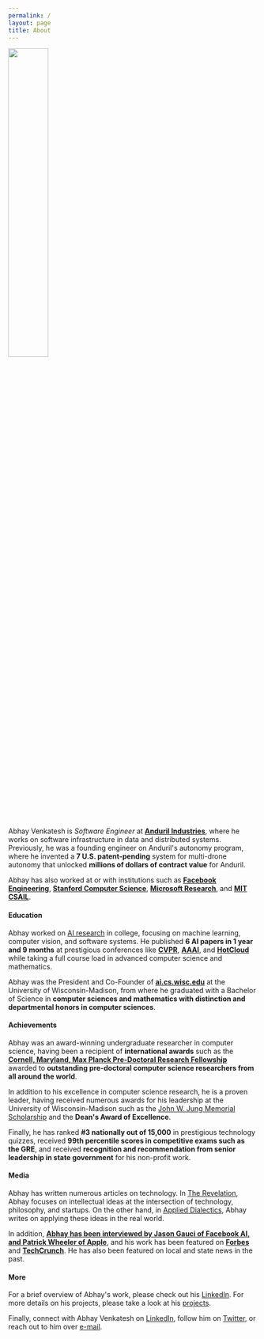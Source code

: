 ```yaml
---
permalink: /
layout: page
title: About
---
```


<img src="{% link /assets/imgs/avatar.png %}" width="40%">

Abhay Venkatesh is _Software Engineer_ at **[Anduril Industries](https://anduril.com/)**, where he works on software infrastructure in data and distributed systems. Previously, he was a founding engineer on Anduril's autonomy program, where he invented a **7 U.S. patent-pending** system for multi-drone autonomy that unlocked **millions of dollars of contract value** for Anduril.

Abhay has also worked at or with institutions such as **[Facebook Engineering](https://engineering.fb.com/)**, **[Stanford Computer Science](https://cs.stanford.edu/)**, **[Microsoft Research](https://www.microsoft.com/en-us/research/)**, and **[MIT CSAIL](https://www.csail.mit.edu/)**.

#### Education

Abhay worked on [AI research](https://scholar.google.com/citations?user=Inp7zBgAAAAJ&hl=en) in college, focusing on machine learning, computer vision, and software systems. He published **6 AI papers in 1 year and 9 months** at prestigious conferences like **[CVPR](http://cvpr2021.thecvf.com/)**, **[AAAI](https://www.aaai.org/)**, and **[HotCloud](https://www.usenix.org/conferences/byname/1)** while taking a full course load in advanced computer science and mathematics.

Abhay was the President and Co-Founder of **[ai.cs.wisc.edu](ai.cs.wisc.edu)** at the University of Wisconsin-Madison, from where he graduated with a Bachelor of Science in **computer sciences and mathematics with distinction and departmental honors in computer sciences**.

#### Achievements

Abhay was an award-winning undergraduate researcher in computer science, having been a recipient of **international awards** such as the **[Cornell, Maryland, Max Planck Pre-Doctoral Research Fellowship](https://cmmrs.mpi-sws.org/)** awarded to **outstanding pre-doctoral computer science researchers from all around the world**. 

In addition to his excellence in computer science research, he is a proven leader, having received numerous awards for his leadership at the University of Wisconsin-Madison such as the [John W. Jung Memorial Scholarship](http://www.allcampusparty.org/jwj) and the **Dean's Award of Excellence**. 

Finally, he has ranked **#3 nationally out of 15,000** in prestigious technology quizzes, received **99th percentile scores in competitive exams such as the GRE**, and received **recognition and recommendation from senior leadership in state government** for his non-profit work.

#### Media

Abhay has written numerous articles on technology. In [The Revelation](https://abhayvenkatesh.substack.com/), Abhay focuses on intellectual ideas at the intersection of technology, philosophy, and startups. On the other hand, in [Applied Dialectics](https://applieddialectics.substack.com/), Abhay writes on applying these ideas in the real world.

In addition, **[Abhay has been interviewed by Jason Gauci of Facebook AI, and Patrick Wheeler of Apple](https://www.programmingthrowdown.com/2021/08/episode-118-building-robotics-software.html)**, and his work has been featured on **[Forbes](https://www.forbes.com/sites/davidhambling/2021/04/07/software-acquires-hardware-defense-ai-startup-anduril-buys-drone-maker/)** and **[TechCrunch](https://techcrunch.com/2020/09/24/anduril-air-force-abms-jadc2/)**. He has also been featured on local and state news in the past.

#### More

For a brief overview of Abhay's work, please check out his [LinkedIn](https://www.linkedin.com/in/abhayvenkatesh/). For more details on his projects, please take a look at his [projects](./projects).

Finally, connect with Abhay Venkatesh on [LinkedIn](https://www.linkedin.com/in/abhayvenkatesh/), follow him on [Twitter](https://twitter.com/AbhayVenkatesh1),
or reach out to him over [e-mail](mailto:abhay.venkatesh@gmail.com).
